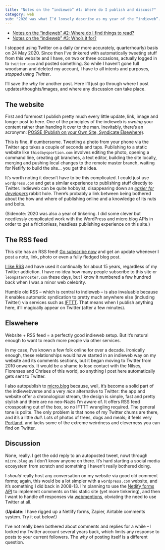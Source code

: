 ```yaml
---
title: "Notes on the “indieweb” #1: Where do I publish and discuss?"
category: web
sub: "2020 was what I’d loosely describe as my year of the “indieweb”. As to what that means, I’m not sure – it’s pleasingly undefined. I can say I stopped using the huge corporate opiniongrinding leviathan known as Twitter, and began publishing to this website first."
---
```


- [Notes on the “indieweb” #2: Where do I find things to read?](/posts/indiewebish-2/)
- [Notes on the “indieweb” #3: Who’s it for?](/posts/notes-on-the-indieweb-3-who-s-it-for/)

I stopped using Twitter on a daily (or more accurately, quarterhourly) basis on 24 May 2020. Since then I’ve tinkered with automatically tweeting stuff from this website and I have, on two or three occasions, actually logged in to `twitter.com` and posted something. So while I haven’t gone full woodsman and deleted my account, I have to all intents and purposes, _stopped using Twitter_.

I’ll save the _why_ for another post. Here I’ll just go through where I post updates/thoughts/images, and where any discussion can take place.

## The website

First and foremost I publish pretty much every little update, link, image and longer post to here. One of the principles of the indieweb is _owning_ your content rather than handing it over to the man. Inevitably, there’s an acronymn: [POSSE (Publish on your Own Site, Syndicate Elsewhere)](https://indieweb.org/POSSE).

This is fine, if cumbersome. Tweeting a photo from your phone via the Twitter app takes a couple of seconds and taps. Publishing to a static website like `thisdaysportion.com` involves editing the photo, opening a command line, creating git branches, a text editor, building the site locally, merging and pushing local changes to the remote master branch, waiting for Netlify to build the site... you get the idea.

It’s worth noting it doesn’t have to be this complicated. I could just use `wordpress.com` and get a similar experience to publishing stuff directly to Twitter. Indieweb can be quite hobbyist, disappearing down an [_easier for developers_](https://fvsch.com/static-site-generators) rabbit hole. There’s probably a link between being bothered about the how and where of publishing online and a knowledge of its nuts and bolts.

(Sidenote: 2020 was also a year of tinkering. I did some clever but needlessly complicated work with the WordPress and micro.blog APIs in order to get a frictionless, headless publishing experience on this site.)

## The RSS feed

This site has an RSS feed! [Go subscribe now](/feed/index.xml) and get an update whenever I post a note, link, photo or even a fully fledged blog post.

[I like RSS](/about/what-is-rss) and have used it continually for about 15 years, regardless of my Twitter addiction. I have no idea how many people subscribe to this site or `leonpaternoster.com` these days, but I know it numbered a few hundred back when I was a minor web celebrity.

Humble old RSS – which is central to indieweb – is also invaluable because it enables automatic syndication to pretty much anywhere else (including Twitter) via services such as [IFTTT](https://ifttt.com). That means when I publish anything here, it’ll magically appear on Twitter (after a few minutes).

## Elswehere

Website + RSS feed = a perfectly good indieweb setup. But it’s natural enough to want to reach more people via other services.

In my case, I’ve known a few folk online for over a decade. Ironically enough, these relationships would have started in an indieweb way on my website and its comments sections, but it began moving to Twitter from 2010 onwards. It would be a shame to lose contact with the Nilses, Florenses and Chrises of this world, so anything I post here automatically gets sent to Twitter.

I also autopublish to [micro.blog](https://leonp.micro.blog) because, well, it’s become a solid part of the indiewebverse and a very _nice_ alternative to Twitter: the app and website offer a chronological stream, the design is simple, fast and pretty stylish and there are no neo-Nazis I’m aware of. It offers RSS feed crossposting out of the box, so no IFTTT wrangling required. The general tone is polite. The only problem is that none of my Twitter chums are there, and it’s a little _dull_. Lots of photos of trees, dogs and meals; it feels very [Portland](https://en.wikipedia.org/wiki/Portland,_Oregon), and lacks some of the extreme weirdness and cleverness you can find on Twitter.

## Discussion

None, really. I get the odd reply to an autoposted tweet, nowt through `micro.blog` as I don’t know anyone on there. It’s hard starting a social media ecosystem from scratch and something I haven’t really bothered doing.

I _should_ really host any conversation on my website via good old comment forms; again, this would be a lot simpler with a `wordpress.com` website, and it’s something I did back in 2008-13. I’m planning to use the [Netlify forms API](https://open-api.netlify.com/#tag/form) to implement comments on this static site (yet more tinkering), and then I want to handle _all_ responses via [webmentions](https://indieweb.org/webmention.io), obviating the need to use Twitter at all.

(**Update**: I have rigged up a Netlify forms, Zapier, Airtable comments system. Try it out below!)

I’ve not really been bothered about comments and replies for a while – I locked my Twitter account several years back, which limits any response to posts to your current followers. The _why_ of posting itself is a different question.








